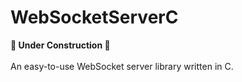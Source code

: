 # WebSocketServerC
**🚧 Under Construction 🚧**<br><br>
An easy-to-use WebSocket server library written in C.